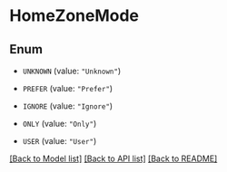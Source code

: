 # HomeZoneMode

## Enum


* `UNKNOWN` (value: `"Unknown"`)

* `PREFER` (value: `"Prefer"`)

* `IGNORE` (value: `"Ignore"`)

* `ONLY` (value: `"Only"`)

* `USER` (value: `"User"`)


[[Back to Model list]](../README.md#documentation-for-models) [[Back to API list]](../README.md#documentation-for-api-endpoints) [[Back to README]](../README.md)


